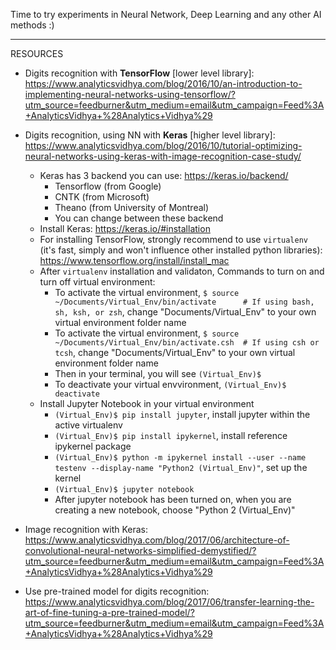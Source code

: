 
Time to try experiments in Neural Network, Deep Learning and any other AI methods :)


*****************************************************************

RESOURCES

* Digits recognition with <b>TensorFlow</b> [lower level library]: https://www.analyticsvidhya.com/blog/2016/10/an-introduction-to-implementing-neural-networks-using-tensorflow/?utm_source=feedburner&utm_medium=email&utm_campaign=Feed%3A+AnalyticsVidhya+%28Analytics+Vidhya%29

* Digits recognition, using NN with <b>Keras</b> [higher level library]: https://www.analyticsvidhya.com/blog/2016/10/tutorial-optimizing-neural-networks-using-keras-with-image-recognition-case-study/
  * Keras has 3 backend you can use: https://keras.io/backend/
    * Tensorflow (from Google)
    * CNTK (from Microsoft)
    * Theano (from University of Montreal)
    * You can change between these backend
  * Install Keras: https://keras.io/#installation
  * For installing TensorFlow, strongly recommend to use `virtualenv` (it's fast, simply and won't influence other installed python libraries): https://www.tensorflow.org/install/install_mac
  * After `virtualenv` installation and validaton, Commands to turn on and turn off virtual environment:
    * To activate the virtual environment, `$ source ~/Documents/Virtual_Env/bin/activate      # If using bash, sh, ksh, or zsh`, change "Documents/Virtual_Env" to your own virtual environment folder name
    * To activate the virtual environment, `$ source ~/Documents/Virtual_Env/bin/activate.csh  # If using csh or tcsh`, change "Documents/Virtual_Env" to your own virtual environment folder name
    * Then in your terminal, you will see `(Virtual_Env)$`
    * To deactivate your virtual envvironment, `(Virtual_Env)$ deactivate`
  * Install Jupyter Notebook in your virtual environment
    * `(Virtual_Env)$ pip install jupyter`, install jupyter within the active virtualenv
    * `(Virtual_Env)$ pip install ipykernel`, install reference ipykernel package
    * `(Virtual_Env)$ python -m ipykernel install --user --name testenv --display-name "Python2 (Virtual_Env)"`, set up the kernel
    * `(Virtual_Env)$ jupyter notebook`
    * After jupyter notebook has been turned on, when you are creating a new notebook, choose "Python 2 (Virtual_Env)"
    
* Image recognition with Keras: https://www.analyticsvidhya.com/blog/2017/06/architecture-of-convolutional-neural-networks-simplified-demystified/?utm_source=feedburner&utm_medium=email&utm_campaign=Feed%3A+AnalyticsVidhya+%28Analytics+Vidhya%29
    
* Use pre-trained model for digits recognition: https://www.analyticsvidhya.com/blog/2017/06/transfer-learning-the-art-of-fine-tuning-a-pre-trained-model/?utm_source=feedburner&utm_medium=email&utm_campaign=Feed%3A+AnalyticsVidhya+%28Analytics+Vidhya%29



    
 
